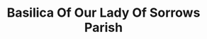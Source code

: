 ---
layout: repo
title: "Basilica Of Our Lady Of Sorrows Parish"
id: 15725
permalink: repos/15725/
---